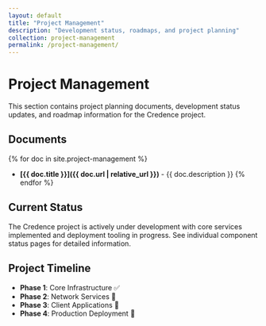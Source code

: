 ```yaml
---
layout: default
title: "Project Management"
description: "Development status, roadmaps, and project planning"
collection: project-management
permalink: /project-management/
---
```


# Project Management

This section contains project planning documents, development status updates, and roadmap information for the Credence project.

## Documents

{% for doc in site.project-management %}
- **[{{ doc.title }}]({{ doc.url | relative_url }})** - {{ doc.description }}
{% endfor %}

## Current Status

The Credence project is actively under development with core services implemented and deployment tooling in progress. See individual component status pages for detailed information.

## Project Timeline

- **Phase 1**: Core Infrastructure ✅
- **Phase 2**: Network Services 🔄
- **Phase 3**: Client Applications 🔄  
- **Phase 4**: Production Deployment 🔮